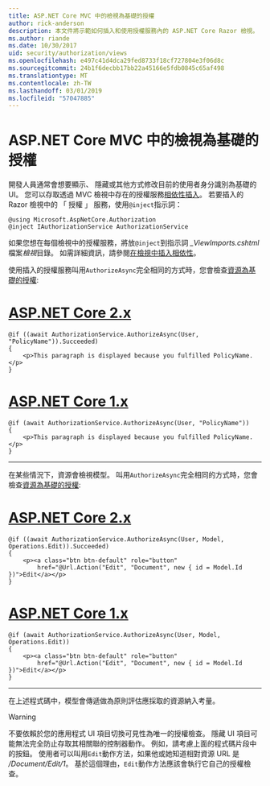 ```yaml
---
title: ASP.NET Core MVC 中的檢視為基礎的授權
author: rick-anderson
description: 本文件將示範如何插入和使用授權服務內的 ASP.NET Core Razor 檢視。
ms.author: riande
ms.date: 10/30/2017
uid: security/authorization/views
ms.openlocfilehash: e497c41d4dca29fed8733f18cf727804e3f06d8c
ms.sourcegitcommit: 24b1f6decbb17bb22a45166e5fdb0845c65af498
ms.translationtype: MT
ms.contentlocale: zh-TW
ms.lasthandoff: 03/01/2019
ms.locfileid: "57047885"
---
```

# <a name="view-based-authorization-in-aspnet-core-mvc"></a>ASP.NET Core MVC 中的檢視為基礎的授權

開發人員通常會想要顯示、 隱藏或其他方式修改目前的使用者身分識別為基礎的 UI。 您可以存取透過 MVC 檢視中存在的授權服務[相依性插入](xref:fundamentals/dependency-injection)。 若要插入的 Razor 檢視中的 「 授權 」 服務，使用`@inject`指示詞：

```cshtml
@using Microsoft.AspNetCore.Authorization
@inject IAuthorizationService AuthorizationService
```

如果您想在每個檢視中的授權服務，將放`@inject`到指示詞 *_ViewImports.cshtml*檔案*檢視*目錄。 如需詳細資訊，請參閱[在檢視中插入相依性](xref:mvc/views/dependency-injection)。

使用插入的授權服務叫用`AuthorizeAsync`完全相同的方式時，您會檢查[資源為基礎的授權](xref:security/authorization/resourcebased#security-authorization-resource-based-imperative):

# <a name="aspnet-core-2xtabaspnetcore2x"></a>[ASP.NET Core 2.x](#tab/aspnetcore2x)

```cshtml
@if ((await AuthorizationService.AuthorizeAsync(User, "PolicyName")).Succeeded)
{
    <p>This paragraph is displayed because you fulfilled PolicyName.</p>
}
```

# <a name="aspnet-core-1xtabaspnetcore1x"></a>[ASP.NET Core 1.x](#tab/aspnetcore1x)

```cshtml
@if (await AuthorizationService.AuthorizeAsync(User, "PolicyName"))
{
    <p>This paragraph is displayed because you fulfilled PolicyName.</p>
}
```

---

在某些情況下，資源會檢視模型。 叫用`AuthorizeAsync`完全相同的方式時，您會檢查[資源為基礎的授權](xref:security/authorization/resourcebased#security-authorization-resource-based-imperative):

# <a name="aspnet-core-2xtabaspnetcore2x"></a>[ASP.NET Core 2.x](#tab/aspnetcore2x)

```cshtml
@if ((await AuthorizationService.AuthorizeAsync(User, Model, Operations.Edit)).Succeeded)
{
    <p><a class="btn btn-default" role="button"
        href="@Url.Action("Edit", "Document", new { id = Model.Id })">Edit</a></p>
}
```

# <a name="aspnet-core-1xtabaspnetcore1x"></a>[ASP.NET Core 1.x](#tab/aspnetcore1x)

```cshtml
@if (await AuthorizationService.AuthorizeAsync(User, Model, Operations.Edit))
{
    <p><a class="btn btn-default" role="button"
        href="@Url.Action("Edit", "Document", new { id = Model.Id })">Edit</a></p>
}
```

---

在上述程式碼中，模型會傳遞做為原則評估應採取的資源納入考量。

> [!WARNING]
> 不要依賴於您的應用程式 UI 項目切換可見性為唯一的授權檢查。 隱藏 UI 項目可能無法完全防止存取其相關聯的控制器動作。 例如，請考慮上面的程式碼片段中的按鈕。 使用者可以叫用`Edit`動作方法，如果他或她知道相對資源 URL 是 */Document/Edit/1*。 基於這個理由，`Edit`動作方法應該會執行它自己的授權檢查。
